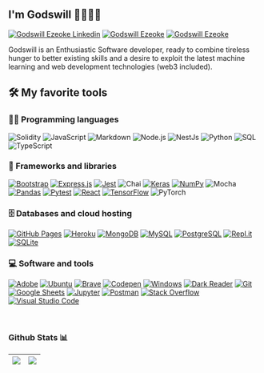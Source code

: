 
## I'm Godswill 👋🏾👨‍💻
    
[![Godswill Ezeoke Linkedin](https://img.shields.io/badge/LinkedIn-0077B5?style=for-the-badge&logo=linkedin&logoColor=white)](https://www.linkedin.com/in/ezeoke-chidera/)
[![Godswill Ezeoke](https://img.shields.io/badge/Hashnode-2962FF?style=for-the-badge&logo=hashnode&logoColor=white)](https://willdera.hashnode.dev/)
[![Godswill Ezeoke](https://img.shields.io/badge/Twitter-1DA1F2?style=for-the-badge&logo=twitter&logoColor=white)](https://twitter.com/_willdera)

Godswill is an Enthusiastic Software developer, ready to combine tireless hunger to better existing skills and a desire to exploit the latest machine learning and web development technologies (web3 included).
<br>

## 🛠️ My favorite tools

### 👨‍💻 Programming languages

<p>
    <img alt="Solidity" src="https://img.shields.io/badge/Solidity-000000.svg?logo=solidity&logoColor=white">
    <img alt="JavaScript" src="https://img.shields.io/badge/JavaScript-F7DF1E.svg?logo=javascript&logoColor=black">
    <img alt="Markdown" src="https://img.shields.io/badge/Markdown-000000.svg?logo=markdown&logoColor=white">
    <img alt="Node.js" src="https://img.shields.io/badge/Node.js-43853D.svg?logo=node.js&logoColor=white">
    <img alt="NestJs" src="https://custom-icon-badges.herokuapp.com/badge/NestJs-E8E8E8.svg?logo=nestjs.&logoColor=red">
    <img alt="Python" src="https://img.shields.io/badge/Python-14354C.svg?logo=python&logoColor=white">
    <img alt="SQL" src="https://custom-icon-badges.herokuapp.com/badge/SQL-025E8C.svg?logo=database&logoColor=white">
    <img alt="TypeScript" src="https://img.shields.io/badge/TypeScript-007ACC.svg?logo=typescript&logoColor=white">
</p>

### 🧰 Frameworks and libraries

<p>
    <a href="#"><img alt="Bootstrap" src="https://img.shields.io/badge/Bootstrap-7952B3.svg?logo=bootstrap&logoColor=white"></a>
    <a href="#"><img alt="Express.js" src="https://img.shields.io/badge/Express.js-404d59.svg?logo=express&logoColor=white"></a>
    <a href="#"><img alt="Jest" src="https://img.shields.io/badge/Jest-C21325.svg?logo=jest&logoColor=white"></a>
    <img alt="Chai" src="https://img.shields.io/badge/Chai-e9c46a.svg?logo=chai&logoColor=red">
    <a href="#"><img alt="Keras" src="https://img.shields.io/badge/Keras-D00000.svg?logo=Keras&logoColor=white"></a>
    <a href="#"><img alt="NumPy" src="https://img.shields.io/badge/Numpy-013243.svg?logo=numpy&logoColor=white"></a>
    <img alt="Mocha" src="https://img.shields.io/badge/Mocha-7f4f24.svg?logo=mocha&logoColor=white">
    <a href="#"><img alt="Pandas" src="https://img.shields.io/badge/Pandas-150458.svg?logo=pandas&logoColor=white"></a>
    <a href="#"><img alt="Pytest" src="https://img.shields.io/badge/Pytest-0A9EDC.svg?logo=pytest&logoColor=white"></a>
    <a href="#"><img alt="React" src="https://img.shields.io/badge/React-20232a.svg?logo=react&logoColor=%2361DAFB"></a>
    <a href="#"><img alt="TensorFlow" src="https://img.shields.io/badge/TensorFlow-FF6F00.svg?logo=TensorFlow&logoColor=white"></a>
    <img alt="PyTorch" src="https://img.shields.io/badge/Pytorch-0F0F0F.svg?logo=pytorch&logoColor=orange">
</p>

### 🗄️ Databases and cloud hosting

<p>
    <a href="#"><img alt="GitHub Pages" src="https://img.shields.io/badge/GitHub%20Pages-327FC7.svg?logo=github&logoColor=white"></a>
    <a href="#"><img alt="Heroku" src="https://img.shields.io/badge/Heroku-430098.svg?logo=heroku&logoColor=white"></a>
    <a href="#"><img alt="MongoDB" src ="https://img.shields.io/badge/MongoDB-4ea94b.svg?logo=mongodb&logoColor=white"></a>
    <a href="#"><img alt="MySQL" src="https://img.shields.io/badge/MySQL-00f.svg?logo=mysql&logoColor=white"></a>
    <a href="#"><img alt="PostgreSQL" src ="https://img.shields.io/badge/PostgreSQL-316192.svg?logo=postgresql&logoColor=white"></a>
    <a href="#"><img alt="Repl.it" src="https://img.shields.io/badge/Repl.it-0D101E.svg?logo=Replit&logoColor=white"></a>
    <a href="#"><img alt="SQLite" src ="https://img.shields.io/badge/SQLite-07405e.svg?logo=sqlite&logoColor=white"></a>
</p>

### 💻 Software and tools

<p>
    <a href="#"><img alt="Adobe" src="https://img.shields.io/badge/Adobe-FF0000.svg?logo=adobe&logoColor=white"></a>
    <a href="#"><img alt="Ubuntu" src="https://img.shields.io/badge/Ubuntu-000000.svg?logo=ubuntu&logoColor=orange"></a>
    <a href="#"><img alt="Brave" src="https://img.shields.io/badge/-Brave-FB542B?logo=brave&logoColor=white"></a>
    <a href="#"><img alt="Codepen" src="https://img.shields.io/badge/Codepen-000000.svg?logo=codepen&logoColor=white"></a>
     <a href="#"><img alt="Windows" src="https://img.shields.io/badge/windows-00b4d8?logo=windows&logoColor=white"></a>
    <a href="#"><img alt="Dark Reader" src="https://img.shields.io/badge/-Dark%20Reader-141E24?logo=dark-reader&logoColor=white"></a>
    <a href="#"><img alt="Git" src="https://img.shields.io/badge/Git-F05033.svg?logo=git&logoColor=white"></a>
    <a href="#"><img alt="Google Sheets" src="https://img.shields.io/badge/Google%20Sheets-34A853.svg?logo=google%20sheets&logoColor=white"></a>
    <a href="#"><img alt="Jupyter" src="https://img.shields.io/badge/Jupyter-F37626.svg?logo=Jupyter&logoColor=white"></a>
    <a href="#"><img alt="Postman" src="https://img.shields.io/badge/Postman-FF6C37?logo=postman&logoColor=white"></a>
    <a href="#"><img alt="Stack Overflow" src="https://img.shields.io/badge/-Stack%20Overflow-FE7A16?logo=stack-overflow&logoColor=white"></a>
    <a href="#"><img alt="Visual Studio Code" src="https://img.shields.io/badge/Visual%20Studio%20Code-0078d7.svg?logo=visual-studio-code&logoColor=white"></a>
</p>

<br>

### Github Stats 📊

| <a href="https://github.com/willdera/github-readme-stats"><img align="center" src="https://github-readme-stats.vercel.app/api?username=willdera&count_private=true&show_icons=true&include_all_commits=true&theme=radical" /></a> | <a href="https://github.com/willdera/github-readme-stats"><img align="center" src="https://github-readme-stats.vercel.app/api/top-langs/?username=willdera&langs_count=5&layout=compact&theme=radical" /></a> |
| ------------- | ------------- |
